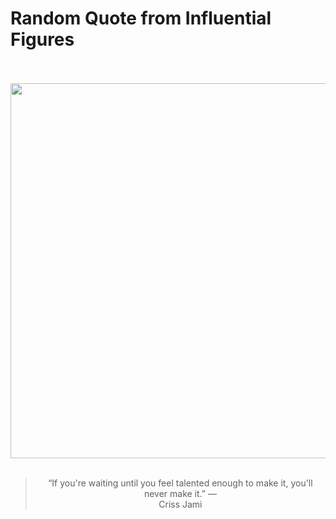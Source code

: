 # Random Quote from Influential Figures

<div align="center">
  <br>
  <br>
  <a href="undefined" title="undefined"><img src="undefined" width="600px"></a>
  <br>
  <br>
  <blockquote>&ldquo;If you're waiting until you feel talented enough to make it, you'll never make it.&rdquo; &mdash; <footer>Criss Jami</footer></blockquote>
</div>
  